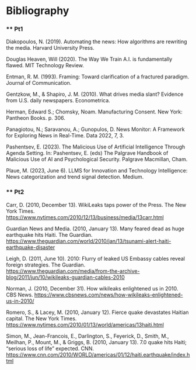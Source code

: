 # Bibliography 

### ** Pt1

Diakopoulos, N. (2019). Automating the news: How algorithms are rewriting the media. Harvard University Press.

Douglas Heaven, Will (2020). The Way We Train A.I. is fundamentally flawed. MIT Technology Review.

Entman, R. M. (1993). Framing: Toward clarification of a fractured paradigm. Journal of Communication.

Gentzkow, M., & Shapiro, J. M. (2010). What drives media slant? Evidence from U.S. daily newspapers. Econometrica.

Herman, Edward S.; Chomsky, Noam. Manufacturing Consent. New York: Pantheon Books. p. 306.

Panagiotou, N.; Saravanou, A.; Gunopulos, D. News Monitor: A Framework for Exploring News in Real-Time. Data 2022, 7, 3.

Pashentsev, E. (2023). The Malicious Use of Artificial Intelligence Through Agenda Setting. In: Pashentsev, E. (eds) The Palgrave Handbook of Malicious Use of AI and Psychological Security. Palgrave Macmillan, Cham. 

Plaue, M. (2023, June 6). LLMS for Innovation and Technology Intelligence: News categorization and trend signal detection. Medium.

### ** Pt2

Carr, D. (2010, December 13). WikiLeaks taps power of the Press. The New York Times. https://www.nytimes.com/2010/12/13/business/media/13carr.html 

Guardian News and Media. (2010, January 13). Many feared dead as huge earthquake hits Haiti. The Guardian. https://www.theguardian.com/world/2010/jan/13/tsunami-alert-haiti-earthquake-disaster 

Leigh, D. (2011, June 10). 2010: Flurry of leaked US Embassy cables reveal foreign strategies. The Guardian. https://www.theguardian.com/media/from-the-archive-blog/2011/jun/10/wikileaks-guardian-cables-2010 

Norman, J. (2010, December 31). How wikileaks enlightened us in 2010. CBS News. https://www.cbsnews.com/news/how-wikileaks-enlightened-us-in-2010/ 

Romero, S., & Lacey, M. (2010, January 12). Fierce quake devastates Haitian capital. The New York Times. https://www.nytimes.com/2010/01/13/world/americas/13haiti.html 

Simon, M., Jean-Francois, E., Darlington, S., Feyerick, D., Smith, M., Meilhan, P., Mount, M., & Griggs, B. (2010, January 13). 7.0 quake hits Haiti; “serious loss of life” expected. CNN. https://www.cnn.com/2010/WORLD/americas/01/12/haiti.earthquake/index.html 

